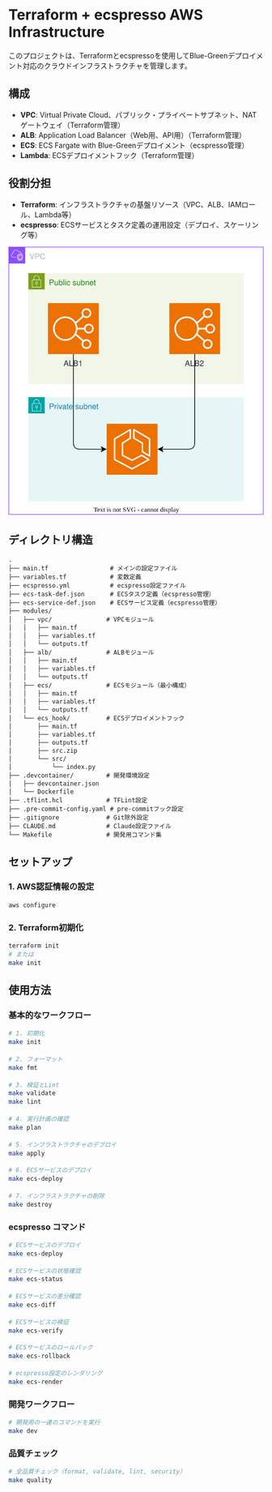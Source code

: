 # Terraform + ecspresso AWS Infrastructure

このプロジェクトは、Terraformとecspressoを使用してBlue-Greenデプロイメント対応のクラウドインフラストラクチャを管理します。

## 構成

- **VPC**: Virtual Private Cloud、パブリック・プライベートサブネット、NATゲートウェイ（Terraform管理）
- **ALB**: Application Load Balancer（Web用、API用）（Terraform管理）
- **ECS**: ECS Fargate with Blue-Greenデプロイメント（ecspresso管理）
- **Lambda**: ECSデプロイメントフック（Terraform管理）

## 役割分担

- **Terraform**: インフラストラクチャの基盤リソース（VPC、ALB、IAMロール、Lambda等）
- **ecspresso**: ECSサービスとタスク定義の運用設定（デプロイ、スケーリング等）

![](./structure.drawio.svg)

## ディレクトリ構造

```
.
├── main.tf                 # メインの設定ファイル
├── variables.tf            # 変数定義
├── ecspresso.yml           # ecspresso設定ファイル
├── ecs-task-def.json       # ECSタスク定義（ecspresso管理）
├── ecs-service-def.json    # ECSサービス定義（ecspresso管理）
├── modules/
│   ├── vpc/               # VPCモジュール
│   │   ├── main.tf
│   │   ├── variables.tf
│   │   └── outputs.tf
│   ├── alb/               # ALBモジュール
│   │   ├── main.tf
│   │   ├── variables.tf
│   │   └── outputs.tf
│   ├── ecs/               # ECSモジュール（最小構成）
│   │   ├── main.tf
│   │   ├── variables.tf
│   │   └── outputs.tf
│   └── ecs_hook/          # ECSデプロイメントフック
│       ├── main.tf
│       ├── variables.tf
│       ├── outputs.tf
│       ├── src.zip
│       └── src/
│           └── index.py
├── .devcontainer/         # 開発環境設定
│   ├── devcontainer.json
│   └── Dockerfile
├── .tflint.hcl            # TFLint設定
├── .pre-commit-config.yaml # pre-commitフック設定
├── .gitignore             # Git除外設定
├── CLAUDE.md              # Claude設定ファイル
└── Makefile               # 開発用コマンド集
```

## セットアップ

### 1. AWS認証情報の設定

```bash
aws configure
```

### 2. Terraform初期化

```bash
terraform init
# または
make init
```

## 使用方法

### 基本的なワークフロー

```bash
# 1. 初期化
make init

# 2. フォーマット
make fmt

# 3. 検証とLint
make validate
make lint

# 4. 実行計画の確認
make plan

# 5. インフラストラクチャのデプロイ
make apply

# 6. ECSサービスのデプロイ
make ecs-deploy

# 7. インフラストラクチャの削除
make destroy
```

### ecspresso コマンド

```bash
# ECSサービスのデプロイ
make ecs-deploy

# ECSサービスの状態確認
make ecs-status

# ECSサービスの差分確認
make ecs-diff

# ECSサービスの検証
make ecs-verify

# ECSサービスのロールバック
make ecs-rollback

# ecspresso設定のレンダリング
make ecs-render
```

### 開発ワークフロー

```bash
# 開発用の一連のコマンドを実行
make dev
```

### 品質チェック

```bash
# 全品質チェック（format, validate, lint, security）
make quality
```
